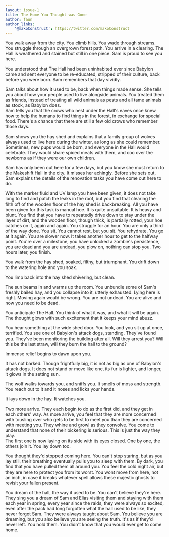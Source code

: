 ```yaml
---
layout: issue-1
title: The Home You Thought was Gone
author: faun
author_links:
    '@makoConstruct': https://twitter.com/makoConstruct
---
```


You walk away from the city. You climb hills. You wade through streams. You struggle through an overgrown forest path. You arrive in a clearing. The Hall is weathered and stained but still in one piece. Sam is proud to see you here.

You understood that The Hall had been uninhabited ever since Babylon came and sent everyone to be re-educated, stripped of their culture, back before you were born. Sam remembers that day vividly.

Sam talks about how it used to be, back when things made sense. She tells you about how your people used to live alongside animals. You treated them as friends, instead of treating all wild animals as pests and all tame animals as stock, as Babylon does.<br/>
Sam tells you that the crows who nest under the Hall's eaves once knew how to help the humans to find things in the forest, in exchange for special food. There's a chance that there are still a few old crows who remember those days.

Sam shows you the hay shed and explains that a family group of wolves always used to live here during the winter, as long as she could remember. Sometimes, new pups would be born, and everyone in the Hall would celebrate. They would share spiced meats with them, and coo over the newborns as if they were our own children.

Sam has only been out here for a few days, but you know she must return to the Makeshift Hall in the city. It misses her achingly. Before she sets out, Sam explains the details of the renovation tasks you have come out here to do.

With the marker fluid and UV lamp you have been given, it does not take long to find and patch the leaks in the roof, but you find that clearing the filth off of the wooden floor of the hay shed is backbreaking. All you have been given for this task is manual hoe. It is quite unsuitable. It is heavy and blunt. You find that you have to repeatedly drive down to stay under the layer of dirt, and the wooden floor, though thick, is partially rotted, your hoe catches on it, again and again. You struggle for an hour. You are only a third of the way done. You sit. You cannot rest, but you sit. You rehydrate. You go at it again. You are slower now. It takes another hour to get to the halfway point. You're over a milestone, you have unlocked a zombie's persistence, you are dead and you are undead, you plow on, nothing can stop you. Two hours later, you finish.

﻿You walk from the hay shed, soaked, filthy, but triumphant. You drift down to the watering hole and you soak.

﻿You limp back into the hay shed shivering, but clean.

﻿The sun beams in and warms up the room. You unbundle some of Sam's freshly bailed hay, and you collapse into it, utterly exhausted. Lying here is right. Moving again would be wrong. You are not undead. You are alive and now you need to be dead.

You anticipate The Hall. You think of what it was, and what it will be again. The thought glows with such excitement that it keeps your mind abuzz.

﻿You hear something at the wide shed door. You look, and you sit up at once, terrified. You see one of Babylon's attack dogs, standing. They've found you. They've been monitoring the building after all. Will they arrest you? Will this be the last straw, will they burn the hall to the ground?

﻿Immense relief begins to dawn upon you.

﻿It has not barked. Though frightfully big, it is not as big as one of Babylon's attack dogs. It does not stand or move like one, its fur is lighter, and longer, it glows in the setting sun.

﻿The wolf walks towards you, and sniffs you. It smells of moss and strength. You reach out to it and it noses and licks your hands.

﻿It lays down in the hay. It watches you.

﻿Two more arrive. They each begin to do as the first did, and they get in each others' way. As more arrive, you feel that they are more concerned with tousling over who gets to be first to meet you than they are concerned with meeting you. They whine and growl as they convolve. You come to understand that none of their bickering is serious. This is just the way they play.<br/>
The first one is now laying on its side with its eyes closed. One by one, the others join it. You lay down too.

You thought they'd stopped coming here. You can't stop staring, but as you lay still, their breathing eventually pulls you to sleep with them. By dark, you find that you have pulled them all around you. You feel the cold night air, but they are here to protect you from its worst. You wont move from here, not an inch, in case it breaks whatever spell allows these majestic ghosts to revisit your fallen present.

﻿You dream of the hall, the way it used to be. You can't believe they're here. They sing you a dream of Sam and Elias visiting them and staying with them each year in spring, every year since the raids, they were always so excited, even after the pack had long forgotten what the hall used to be like, they never forgot Sam. They were always taught about Sam. You believe you are dreaming, but you also believe you are seeing the truth. It's as if they'd never left. You hold them. You didn't know that you would ever get to come home.
